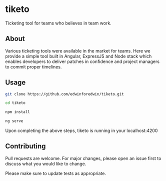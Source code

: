# tiketo

Ticketing tool for teams who believes in team work.

## About

Various ticketing tools were available in the market for teams. Here we provide a simple tool built in Angular, ExpressJS and Node stack which enables developers to deliver patches in confidence and project managers to commit proper timelines.

## Usage

```bash
git clone https://github.com/edwinforedwin/tiketo.git

cd tiketo

npm install

ng serve
```
Upon completing the above steps, tiketo is running in your localhost:4200

## Contributing

Pull requests are welcome. For major changes, please open an issue first
to discuss what you would like to change.

Please make sure to update tests as appropriate.
